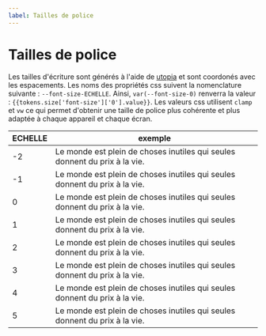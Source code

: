 ```yaml
---
label: Tailles de police
---
```


# Tailles de police

Les tailles d'écriture sont générés à l'aide de [utopia](https://utopia.fyi/) et sont coordonés avec les espacements. Les noms des propriétés css suivent la nomenclature suivante : `--font-size-ECHELLE`. Ainsi, `var(--font-size-0)` renverra la valeur : `{{tokens.size['font-size']['0'].value}}`. Les valeurs css utilisent `clamp` et `vw` ce qui permet d'obtenir une taille de police plus cohérente et plus adaptée à chaque appareil et chaque écran.

| ECHELLE | exemple                                                                                                                                          |
| ------- | ------------------------------------------------------------------------------------------------------------------------------------------------ |
| -2      | <div style="font-size:{{tokens.size['font-size']['-2'].value}}">Le monde est plein de choses inutiles qui seules donnent du prix à la vie.</div> |
| -1      | <div style="font-size:{{tokens.size['font-size']['-1'].value}}">Le monde est plein de choses inutiles qui seules donnent du prix à la vie.</div> |
| 0       | <div style="font-size:{{tokens.size['font-size']['0'].value}}">Le monde est plein de choses inutiles qui seules donnent du prix à la vie.</div>  |
| 1       | <div style="font-size:{{tokens.size['font-size']['1'].value}}">Le monde est plein de choses inutiles qui seules donnent du prix à la vie.</div>  |
| 2       | <div style="font-size:{{tokens.size['font-size']['2'].value}}">Le monde est plein de choses inutiles qui seules donnent du prix à la vie.</div>  |
| 3       | <div style="font-size:{{tokens.size['font-size']['3'].value}}">Le monde est plein de choses inutiles qui seules donnent du prix à la vie.</div>  |
| 4       | <div style="font-size:{{tokens.size['font-size']['4'].value}}">Le monde est plein de choses inutiles qui seules donnent du prix à la vie.</div>  |
| 5       | <div style="font-size:{{tokens.size['font-size']['5'].value}}">Le monde est plein de choses inutiles qui seules donnent du prix à la vie.</div>  |
